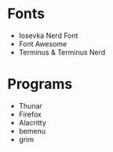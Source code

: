 # Fonts
- Iosevka Nerd Font
- Font Awesome
- Terminus & Terminus Nerd

# Programs
- Thunar
- Firefox
- Alacritty
- bemenu
- grim
